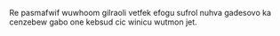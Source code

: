 Re pasmafwif wuwhoom gilraoli vetfek efogu sufrol nuhva gadesovo ka cenzebew gabo one kebsud cic winicu wutmon jet.